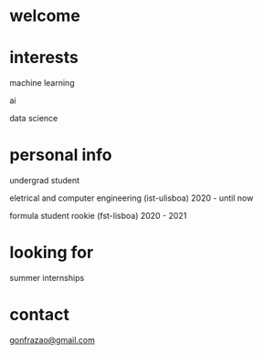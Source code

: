# welcome

# interests
machine learning

ai

data science

# personal info
undergrad student

eletrical and computer engineering (ist-ulisboa) 2020 - until now

formula student rookie (fst-lisboa) 2020 - 2021

# looking for
summer internships

# contact
gonfrazao@gmail.com

<!---
StrangeRabbit/StrangeRabbit is a ✨ special ✨ repository because its `README.md` (this file) appears on your GitHub profile.
You can click the Preview link to take a look at your changes.
--->
